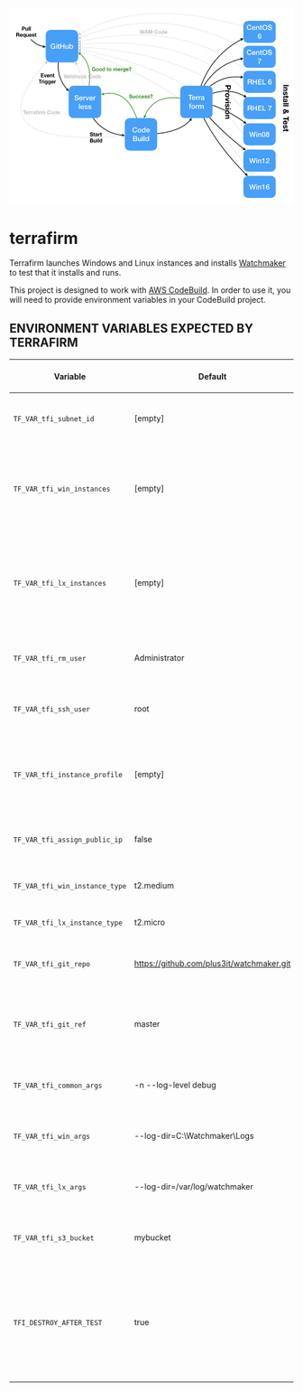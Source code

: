 ![Terrafirm diagram](architecture.png)
# terrafirm
Terrafirm launches Windows and Linux instances and installs [Watchmaker](https://github.com/plus3it/watchmaker) to test that it installs and runs.

This project is designed to work with [AWS CodeBuild](https://aws.amazon.com/codebuild/). In order to use it, you will need to provide environment variables in your CodeBuild project.

## ENVIRONMENT VARIABLES EXPECTED BY TERRAFIRM

Variable | Default | Req/Opt (in CodeBuild) | Description
--- | --- | --- | ---
`TF_VAR_tfi_subnet_id` | [empty] | optional | Whether or not to use a subnet. CodeBuild instance must be able to access.
`TF_VAR_tfi_win_instances` | [empty] | optional | Acceptable values are "win08", "win12", and/or "win16" (comma separated list). If none are wanted, remove variable from CodeBuild.
`TF_VAR_tfi_lx_instances` | [empty] | optional | Acceptable values are "centos6", "centos7", "rhel6" and/or "rhel7" (comma separated list). If none are wanted, remove variable from CodeBuild.
`TF_VAR_tfi_rm_user` | Administrator | optional | username to use when connecting via WinRM to Windows instances
`TF_VAR_tfi_ssh_user` | root | optional | Which username to use when connecting via SSH to Linux instances.
`TF_VAR_tfi_instance_profile` | [empty] | optional | Instance profile to be used in provisioning resources. This is generally the same as the role if the role is an EC2 role.
`TF_VAR_tfi_assign_public_ip` | false | optional | Whether or not to assign a public IP to the instances built by Terraform.
`TF_VAR_tfi_win_instance_type` | t2.medium | optional | AWS instance type for Windows instances.
`TF_VAR_tfi_lx_instance_type` | t2.micro | optional | AWS instance type for Linux instances.
`TF_VAR_tfi_git_repo` | https://github.com/plus3it/watchmaker.git | optional | Which git repository to use in getting watchmaker code.
`TF_VAR_tfi_git_ref` | master | optional | Which branch or pull request number of the repository to use in getting watchmaker code.
`TF_VAR_tfi_common_args` | -n --log-level debug | optional | Command line arguments used when installing Watchmaker (Windows/Linux).
`TF_VAR_tfi_win_args` | --log-dir=C:\\Watchmaker\\Logs | optional | Command line arguments used when installing Watchmaker (Windows).
`TF_VAR_tfi_lx_args` | --log-dir=/var/log/watchmaker | optional | Command line arguments used when installing Watchmaker (Linux).
`TF_VAR_tfi_s3_bucket` | mybucket | optional | Which S3 bucket to place logs from installs and output from Terraform.
`TFI_DESTROY_AFTER_TEST` | true | optional | Whether or not to destroy all resources created after the test. (WARNING: Depending on failure, Terraform may not always be able to destroy provisioned resources.)

